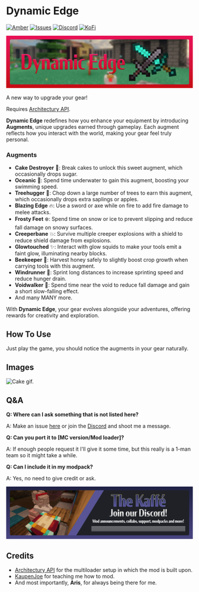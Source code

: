 # Dynamic Edge

[![Amber](https://img.shields.io/badge/Amber-iamkaf?style=for-the-badge&label=Requires&color=%23ebb134)](https://modrinth.com/mod/amber) [![Issues](https://img.shields.io/github/issues/iamkaf/mod-issues?style=for-the-badge&color=%23eee)](https://github.com/iamkaf/mod-issues) [![Discord](https://img.shields.io/discord/1207469438719492176?style=for-the-badge&logo=discord&label=DISCORD&color=%235865F2)](https://discord.gg/HV5WgTksaB) [![KoFi](https://img.shields.io/badge/KoFi-iamkaf?style=for-the-badge&logo=kofi&logoColor=%2330d1e3&label=Support%20Me&color=%2330d1e3)](https://ko-fi.com/iamkaffe)

![Dynamic Edge](https://raw.githubusercontent.com/iamkaf/modresources/refs/heads/main/pages/dynamicedge/banner.png)

A new way to upgrade your gear!

Requires [Architectury API](https://modrinth.com/mod/architectury-api).



**Dynamic Edge** redefines how you enhance your equipment by introducing **Augments**, unique upgrades earned through gameplay. Each augment reflects how you interact with the world, making your gear feel truly personal.  

### **Augments**  
- **Cake Destroyer** 🎂: Break cakes to unlock this sweet augment, which occasionally drops sugar.  
- **Oceanic** 🌊: Spend time underwater to gain this augment, boosting your swimming speed.  
- **Treehugger** 🌳: Chop down a large number of trees to earn this augment, which occasionally drops extra saplings or apples.  
- **Blazing Edge** 🔥: Use a sword or axe while on fire to add fire damage to melee attacks.  
- **Frosty Feet** ❄️: Spend time on snow or ice to prevent slipping and reduce fall damage on snowy surfaces.  
- **Creeperbane** 💥: Survive multiple creeper explosions with a shield to reduce shield damage from explosions.  
- **Glowtouched** ✨: Interact with glow squids to make your tools emit a faint glow, illuminating nearby blocks.  
- **Beekeeper** 🐝: Harvest honey safely to slightly boost crop growth when carrying tools with this augment.  
- **Windrunner** 💨: Sprint long distances to increase sprinting speed and reduce hunger drain.  
- **Voidwalker** 🌌: Spend time near the void to reduce fall damage and gain a short slow-falling effect.  
- And many MANY more.

With **Dynamic Edge**, your gear evolves alongside your adventures, offering rewards for creativity and exploration.

## How To Use

Just play the game, you should notice the augments in your gear naturally.

## Images

![Cake gif.](https://i.imgur.com/m86rg15.gif)

## Q&A

**Q: Where can I ask something that is not listed here?**

A: Make an issue [here](https://github.com/iamkaf/mod-issues) or join the [Discord](https://discord.gg/HV5WgTksaB) and shoot me a message.


**Q: Can you port it to [MC version/Mod loader]?**

A: If enough people request it I'll give it some time, but this really is a 1-man team so it might take a while.


**Q: Can I include it in my modpack?**

A: Yes, no need to give credit or ask.

[![Join our Discord](https://raw.githubusercontent.com/iamkaf/modresources/refs/heads/main/pages/common/discord.png)](https://discord.gg/HV5WgTksaB)


## Credits

- [Architectury API](https://modrinth.com/mod/architectury-api) for the multiloader setup in which the mod is built upon.
- [KaupenJoe](https://www.youtube.com/@ModdingByKaupenjoe) for teaching me how to mod.
- And most importantly, **Aris**, for always being there for me.

